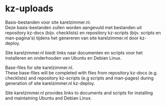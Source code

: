 # kz-uploads
Basis-bestanden voor site karelzimmer.nl.\
Deze basis-bestanden zullen worden aangevuld met bestanden uit repository
kz-docs (bijv. checklists) en repository kz-scripts (bijv. scripts en
man-pagina's) tijdens het genereren van site karelzimmer.nl door kz-deploy.

Site karelzimmer.nl biedt links naar documenten en scripts voor het installeren
en onderhouden van Ubuntu en Debian Linux.


Base-files for site karelzimmer.nl.\
These base-files will be completed with files from repository kz-docs (e.g.
checklists) and repository kz-scripts (e.g scripts and man-pages) during
generation of site karelzimmer.nl kz-deploy.

Site karelzimmer.nl provides links to documents and scripts for installing and
maintaining Ubuntu and Debian Linux.
